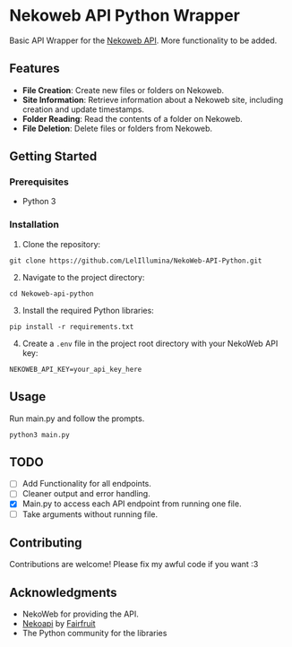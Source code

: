 # Nekoweb API Python Wrapper

Basic API Wrapper for the [Nekoweb API](https://nekoweb.org/api). More functionality to be added.

## Features

- **File Creation**: Create new files or folders on Nekoweb.
- **Site Information**: Retrieve information about a Nekoweb site, including creation and update timestamps.
- **Folder Reading**: Read the contents of a folder on Nekoweb.
- **File Deletion**: Delete files or folders from Nekoweb.

## Getting Started

### Prerequisites

- Python 3

### Installation

1. Clone the repository:
```shell
git clone https://github.com/LelIllumina/NekoWeb-API-Python.git
```

2. Navigate to the project directory:
```shell
cd Nekoweb-api-python
```

3. Install the required Python libraries:
```shell
pip install -r requirements.txt
```

4. Create a `.env` file in the project root directory with your NekoWeb API key:
```env filename=".env"
NEKOWEB_API_KEY=your_api_key_here
```
## Usage

Run main.py and follow the prompts.
```shell
python3 main.py
```

## TODO

- [ ] Add Functionality for all endpoints.
- [ ] Cleaner output and error handling.
- [x] Main.py to access each API endpoint from running one file.
- [ ] Take arguments without running file.

## Contributing

Contributions are welcome! Please fix my awful code if you want :3

## Acknowledgments

- NekoWeb for providing the API.
- [Nekoapi](https://nekoapi.nekoweb.org/) by [Fairfruit](https://fairfruit.nekoweb.org/)
- The Python community for the libraries